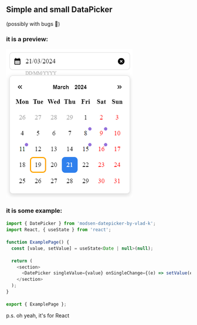 ## Simple and small DataPicker
(possibly with bugs 🐞)

### it is a preview:
![DatePicker](preview.png)

### it is some example:

```javascript
import { DatePicker } from 'modsen-datepicker-by-vlad-k';
import React, { useState } from 'react';

function ExamplePage() {
  const [value, setValue] = useState<Date | null>(null);

  return (
    <section>
      <DatePicker singleValue={value} onSingleChange={(e) => setValue(e)} />
    </section>
  );
}

export { ExamplePage };
```

p.s. oh yeah, it's for React